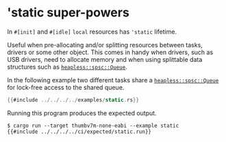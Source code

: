 # 'static super-powers

In `#[init]` and `#[idle]` `local` resources has `'static` lifetime.

Useful when pre-allocating and/or splitting resources between tasks, drivers
or some other object.
This comes in handy when drivers, such as USB drivers, need to allocate memory and
when using splittable data structures such as [`heapless::spsc::Queue`].

In the following example two different tasks share a [`heapless::spsc::Queue`]
for lock-free access to the shared queue.

[`heapless::spsc::Queue`]: https://docs.rs/heapless/0.7.5/heapless/spsc/struct.Queue.html

``` rust
{{#include ../../../../examples/static.rs}}
```

Running this program produces the expected output.

``` console
$ cargo run --target thumbv7m-none-eabi --example static
{{#include ../../../../ci/expected/static.run}}
```
